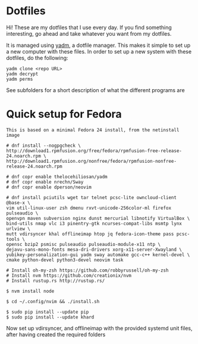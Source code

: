 # Dotfiles

Hi! These are my dotfiles that I use every day. If you find something
interesting, go ahead and take whatever you want from my dotfiles.

It is managed using [yadm](https://github.com/TheLocehiliosan/yadm/), a dotfile
manager. This makes it simple to set up a new computer with these files. In
order to set up a new system with these dotfiles, do the following:

    yadm clone <repo URL>
    yadm decrypt
    yadm perms

See subfolders for a short description of what the different programs are

# Quick setup for Fedora

    This is based on a minimal Fedora 24 install, from the netinstall image

    # dnf install --nogpgcheck \
    http://download1.rpmfusion.org/free/fedora/rpmfusion-free-release-24.noarch.rpm \
    http://download1.rpmfusion.org/nonfree/fedora/rpmfusion-nonfree-release-24.noarch.rpm

    # dnf copr enable thelocehiliosan/yadm
    # dnf copr enable nrechn/Sway
    # dnf copr enable dperson/neovim

    # dnf install pciutils wget tar telnet pcsc-lite owncloud-client @base-x \
    vim util-linux-user zsh dmenu rxvt-unicode-256color-ml firefox pulseaudio \
    openvpn maven subversion nginx dunst mercurial libnotify VirtualBox \
    bind-utils nmap vlc i3 pinentry-gtk ncurses-compat-libs msmtp lynx urlview \
    mutt vdirsyncer khal offlineimap htop jq fedora-icon-theme pass pcsc-tools \
    opensc bzip2 psmisc pulseaudio pulseaudio-module-x11 ntp \
    dejavu-sans-mono-fonts mesa-dri-drivers xorg-x11-server-Xwayland \
    yubikey-personalization-gui yadm sway automake gcc-c++ kernel-devel \
    cmake python-devel python3-devel neovim task

    # Install oh-my-zsh https://github.com/robbyrussell/oh-my-zsh
    # Install nvm https://github.com/creationix/nvm
    # Install rustup.rs http://rustup.rs/

    $ nvm install node

    $ cd ~/.config/nvim && ./install.sh

    $ sudo pip install --update pip
    $ sudo pip install --update khard

Now set up vdirsyncer, and offlineimap with the provided systemd unit files,
after having created the required folders

